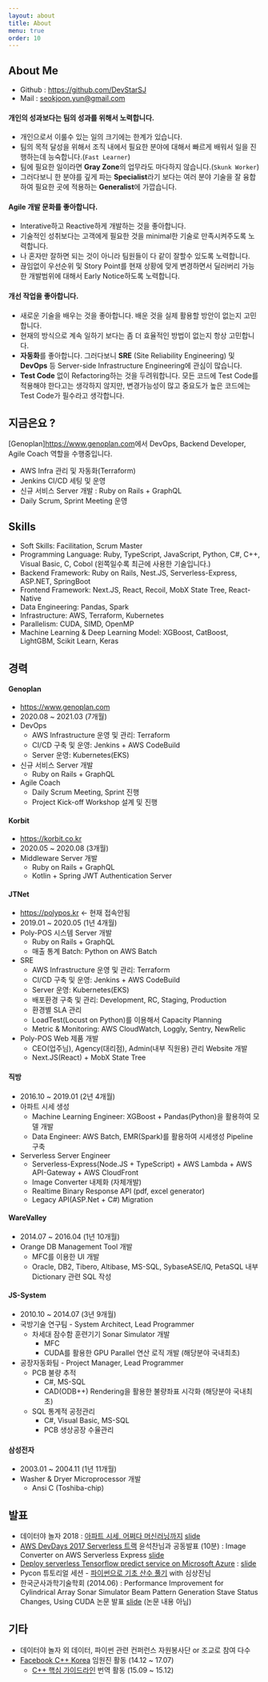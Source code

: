 ```yaml
---
layout: about
title: About
menu: true
order: 10
---
```


## About Me

- Github : <https://github.com/DevStarSJ>
- Mail : seokjoon.yun@gmail.com

#### 개인의 성과보다는 팀의 성과를 위해서 노력합니다.

- 개인으로서 이룰수 있는 일의 크기에는 한계가 있습니다.
- 팀의 목적 달성을 위해서 조직 내에서 필요한 분야에 대해서 빠르게 배워서 일을 진행하는데 능숙합니다.(`Fast Learner`)
- 팀에 필요한 일이라면 **Gray Zone**의 업무라도 마다하지 않습니다.(`Skunk Worker`)
- 그러다보니 한 분야를 깊게 파는 **Specialist**라기 보다는 여러 분야 기술을 잘 융합하여 필요한 곳에 적용하는 **Generalist**에 가깝습니다.

#### Agile 개발 문화를 좋아합니다.

- Interative하고 Reactive하게 개발하는 것을 좋아합니다.
- 기술적인 성취보다는 고객에게 필요한 것을 minimal한 기술로 만족시켜주도록 노력합니다.
- 나 혼자만 잘하면 되는 것이 아니라 팀원들이 다 같이 잘할수 있도록 노력합니다.
- 끊임없이 우선순위 및 Story Point를 현재 상황에 맞게 변경하면서 딜러버리 가능한 개발범위에 대해서 Early Notice하도록 노력합니다.

#### 개선 작업을 좋아합니다.

- 새로운 기술을 배우는 것을 좋아합니다. 배운 것을 실제 활용할 방안이 없는지 고민합니다.
- 현재의 방식으로 계속 일하기 보다는 좀 더 효율적인 방법이 없는지 항상 고민합니다.
- **자동화**를 좋아합니다. 그러다보니 **SRE** (Site Reliability Engineering) 및 **DevOps** 등 Server-side Infrastructure Engineering에 관심이 많습니다.
- **Test Code** 없이 Refactoring하는 것을 두려워합니다. 모든 코드에 Test Code를 적용해야 한다고는 생각하지 않지만, 변경가능성이 많고 중요도가 높은 코드에는 Test Code가 필수라고 생각합니다.

## 지금은요 ?

[Genoplan]<https://www.genoplan.com>에서 DevOps, Backend Developer, Agile Coach 역할을 수행중입니다.

- AWS Infra 관리 및 자동화(Terraform)
- Jenkins CI/CD 세팅 및 운영
- 신규 서비스 Server 개발 : Ruby on Rails + GraphQL
- Daily Scrum, Sprint Meeting 운영

## Skills

- Soft Skills: Facilitation, Scrum Master
- Programming Language: Ruby, TypeScript, JavaScript, Python, C#, C++, Visual Basic, C, Cobol (왼쪽일수록 최근에 사용한 기술입니다.)
- Backend Framework: Ruby on Rails, Nest.JS, Serverless-Express, ASP.NET, SpringBoot
- Frontend Framework: Next.JS, React, Recoil, MobX State Tree, React-Native
- Data Engineering: Pandas, Spark
- Infrastructure: AWS, Terraform, Kubernetes
- Parallelism: CUDA, SIMD, OpenMP
- Machine Learning & Deep Learning Model: XGBoost, CatBoost, LightGBM, Scikit Learn, Keras

## 경력

#### Genoplan

- <https://www.genoplan.com>
- 2020.08 ~ 2021.03 (7개월)
- DevOps
  - AWS Infrastructure 운영 및 관리: Terraform
  - CI/CD 구축 및 운영: Jenkins + AWS CodeBuild
  - Server 운영: Kubernetes(EKS)
- 신규 서비스 Server 개발
  - Ruby on Rails + GraphQL
- Agile Coach
  - Daily Scrum Meeting, Sprint 진행
  - Project Kick-off Workshop 설계 및 진행

#### Korbit

- <https://korbit.co.kr>
- 2020.05 ~ 2020.08 (3개월)
- Middleware Server 개발
  - Ruby on Rails + GraphQL
  - Kotlin + Spring JWT Authentication Server

#### JTNet

- https://polypos.kr <- 현재 접속안됨
- 2019.01 ~ 2020.05 (1년 4개월)
- Poly-POS 시스템 Server 개발
  - Ruby on Rails + GraphQL
  - 매출 통계 Batch: Python on AWS Batch
- SRE
  - AWS Infrastructure 운영 및 관리: Terraform
  - CI/CD 구축 및 운영: Jenkins + AWS CodeBuild
  - Server 운영: Kubernetes(EKS)
  - 배포환경 구축 및 관리: Development, RC, Staging, Production
  - 환경별 SLA 관리
  - LoadTest(Locust on Python)를 이용해서 Capacity Planning
  - Metric & Monitoring: AWS CloudWatch, Loggly, Sentry, NewRelic
- Poly-POS Web 제품 개발
  - CEO(업주님), Agency(대리점), Admin(내부 직원용) 관리 Website 개발
  - Next.JS(React) + MobX State Tree

#### 직방

- 2016.10 ~ 2019.01 (2년 4개월)
- 아파트 시세 생성
  - Machine Learning Engineer: XGBoost + Pandas(Python)을 활용하여 모델 개발
  - Data Engineer: AWS Batch, EMR(Spark)를 활용하여 시세생성 Pipeline 구축
- Serverless Server Engineer
  - Serverless-Express(Node.JS + TypeScript) + AWS Lambda + AWS API-Gateway + AWS CloudFront
  - Image Converter 내제화 (자체개발)
  - Realtime Binary Response API (pdf, excel generator)
  - Legacy API(ASP.Net + C#) Migration

#### WareValley

- 2014.07 ~ 2016.04 (1년 10개월)
- Orange DB Management Tool 개발
  - MFC를 이용한 UI 개발
  - Oracle, DB2, Tibero, Altibase, MS-SQL, SybaseASE/IQ, PetaSQL 내부 Dictionary 관련 SQL 작성

#### JS-System

- 2010.10 ~ 2014.07 (3년 9개월)
- 국방기술 연구팀 - System Architect, Lead Programmer
  - 차세대 잠수함 훈련기기 Sonar Simulator 개발
    - MFC
    - CUDA를 활용한 GPU Parallel 연산 로직 개발 (해당분야 국내최초)
- 공장자동화팀 - Project Manager, Lead Programmer
  - PCB 불량 추적
    - C#, MS-SQL
    - CAD(ODB++) Rendering을 활용한 불량좌표 시각화 (해당분야 국내최초)
  - SQL 통계적 공정관리
    - C#, Visual Basic, MS-SQL
    - PCB 생상공장 수율관리

#### 삼성전자

- 2003.01 ~ 2004.11 (1년 11개월)
- Washer & Dryer Microprocessor 개발
  - Ansi C (Toshiba-chip)

## 발표

- 데이터야 놀자 2018 : [아파트 시세, 어쩌다 머신러닝까지](https://datayanolja.github.io/speakers/seokjoonyun.html) [slide](https://www.slideshare.net/seokjoonyun9/ss-119941642)
- [AWS DevDays 2017 Serverless 트랙](https://aws.amazon.com/ko/events/devday-seoul/serverless_IoT/#serverless) 윤석찬님과 공동발표 (10분) : Image Converter on AWS Serverless Express [slide](https://www.slideshare.net/seokjoonyun9/aws-dev-day-seoul-2017-buliding-serverless-web-app-image-converter)
- [Deploy serverless Tensorflow predict service on Microsoft Azure](https://onoffmix.com/event/110570) : [slide](https://devstarsj.github.io/cloud/2017/07/27/AzureFunction.TensorflowPredict)
- Pycon 튜토리얼 세션 - [파이썬으로 기초 산수 풀기](https://www.pycon.kr/2016apac/program/tutorial/7) with 심상진님
- 한국군사과학기술학회 (2014.06) : Performance Improvement for Cylindrical Array Sonar Simulator Beam Pattern Generation Stave Status Changes, Using CUDA 논문 발표
  [slide](https://www.slideshare.net/seokjoonyun9/cuda-33834381) (논문 내용 아님)

## 기타

- 데이터야 놀자 외 데이터, 파이썬 관련 컨퍼런스 자원봉사단 or 조교로 참여 다수
- [Facebook C++ Korea](https://www.facebook.com/groups/cppkorea) 임원진 활동 (14.12 ~ 17.07)
  - [C++ 핵심 가이드라인](https://github.com/CppKorea/CppCoreGuidelines) 번역 활동 (15.09 ~ 15.12)

